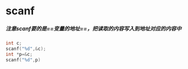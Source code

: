 # scanf

##### 注意scanf要的是==变量的地址==，把读取的内容写入到地址对应的内容中

```C
int c;
scanf("%d",&c);
int *p=&c;
scanf("%d",p)
```

